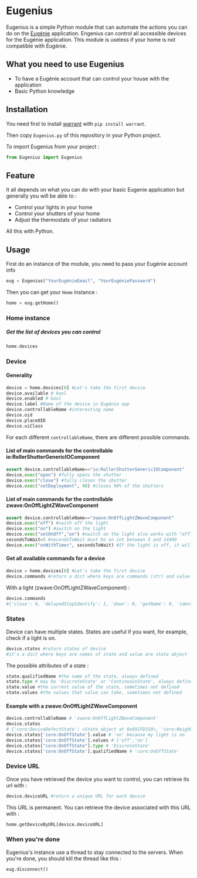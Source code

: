 # Eugenius
Eugenius is a simple Python module that can automate the actions you can do on the [Eugénie](https://www.nexity.fr/eugenie "Eugénie") application.
Engenius can control all accessible devices for the Eugénie application. This module is useless if your home is not compatible with Eugénie.

## What you need to use Eugenius
- To have a Eugénie account that can control your house with the application
- Basic Python knowledge
## Installation

You need first to install [warrant](https://github.com/capless/warrant "warrant") with `pip install warrant`.

Then copy  `Eugenius.py` of this repository in your Python project.

To import Eugenius from your project :
```python
from Eugenius import Eugenius
```

## Feature

It all depends on what you can do with your basic Eugenie application but generally you will be able to :

- Control your lights in your home
- Control your shutters of your home
- Adjust the thermostats of your radiators

All this with Python.

## Usage

First do an instance of the module, you need to pass your Eugénie account info
```python
eug = Eugenius("YourEugénieEmail", "YourEugéniePassword")
```

Then you can get your `Home` instance :
```python
home = eug.getHome()
```

### Home instance
##### Get the list of devices you can control
```python
home.devices
```

### Device

#### Generality
```python
device = home.devices[0] #Let's take the first device
device.available # bool
device.enabled # bool
device.label #Name of the device in Eugénie app
device.controllableName #interesting name
device.oid
device.placeOID
device.uiClass
```
For each different `controllableName`, there are different possible commands.


#### List of main commands for the controllable io:RollerShutterGenericIOComponent
```python
assert device.controllableName=="io:RollerShutterGenericIOComponent"
device.exec("open") #fully opens the shutter
device.exec("close") #fully closes the shutter
device.exec("setDeployment", 90) #closes 90% of the shutters
```

#### List of main commands for the controllable zwave:OnOffLightZWaveComponent

```python
assert device.controllableName=="zwave:OnOffLightZWaveComponent"
device.exec("off") #swith off the light
device.exec("on") #switch on the light
device.exec("setOnOff","on") #switch on the light also works with "off"
secondsToWait=5 #secondsToWait must be an int between 5 and 14400
device.exec("onWithTimer", secondsToWait) #If the light is off, it will come on instantly. If the light is on, it will turn off after 5 seconds.

```

#### Get all available commands for a device

```python
device = home.devices[0] #Let's take the first device
device.commands #return a dict where keys are commands (str) and value are number of param to execute the command
```

With a light (zwave:OnOffLightZWaveComponent) :
```python
device.commands
#{'close': 0, 'delayedStopIdentify': 1, 'down': 0, 'getName': 0, 'identify': 0, 'my': 0, 'open': 0, 'refreshMemorized1Position': 0, 'setClosure': 1, 'setDeployment': 1, 'setMemorized1Position': 1, 'setName': 1, 'setPosition': 1, 'setSecuredPosition': 1, 'startIdentify': 0, 'stop': 0, 'stopIdentify': 0, 'up': 0, 'wink': 1}
```

### States
Device can have multiple states. States are useful if you want, for example, check if a light is on.
```python
device.states #return states of device
#it's a dict where keys are names of state and value are state object
```

The possible attributes of a state :
```python
state.qualifiedName #the name of the state, always defined
state.type # may be 'DiscreteState' or 'ContinuousState', always defined
state.value #the current value of the state, sometimes not defined
state.values #the values that value can take, sometimes not defined
```

#### Example with a zwave:OnOffLightZWaveComponent

```python
device.controllableName # 'zwave:OnOffLightZWaveComponent'
device.states
# {'core:DeviceDefectState': <State object at 0x05CFD310>, 'core:NeighboursAddressesState': <State object at 0x05CFD328>, 'core:OnOffState': <State object at 0x05CFD340>}
device.states['core:OnOffState'].value # 'on' because my light is on
device.states['core:OnOffState'].values # ['off','on']
device.states["core:OnOffState"].type # 'DiscreteState'
device.states['core:OnOffState'].qualifiedName # 'core:OnOffState'
```

### Device URL
Once you have retrieved the device you want to control, you can retrieve its url with :
```python
device.deviceURL #return a unique URL for each device
```
This URL is permanent. You can retrieve the device associated with this URL with :
```python
home.getDeviceByURL[device.deviceURL]
```

### When you're done
Eugenius's instance use a thread to stay connected to the servers.
When you're done, you should kill the thread like this :
```python
eug.disconnect()
```